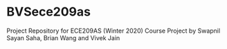 # BVSece209as
Project Repository for ECE209AS (Winter 2020) Course Project by Swapnil Sayan Saha, Brian Wang and Vivek Jain
